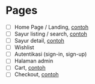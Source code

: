 # Pages
- [ ] Home Page / Landing, [contoh](https://pasarbadung.com/)
- [ ] Sayur listing / search, [contoh](https://pasarbadung.com/?s=bawang&post_type=product&product_cat=0)
- [ ] Sayur detail, [contoh](https://pasarbadung.com/indomie-mi-instan-ayam-bawang-69g/)
- [ ] Wishlist
- [ ] Autentikasi (sign-in, sign-up)
- [ ] Halaman admin
- [ ] Cart, [contoh](https://pasarbadung.com/cart/)
- [ ] Checkout, [contoh](https://pasarbadung.com/checkout/)
